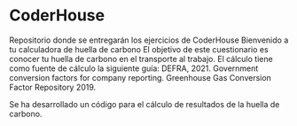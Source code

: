 # CoderHouse
Repositorio donde se entregarán los ejercicios de CoderHouse
Bienvenido a tu calculadora de huella de carbono
    El objetivo de este cuestionario es conocer tu huella de carbono en el transporte al trabajo.
    El cálculo tiene como fuente de cálculo la siguiente guía: DEFRA, 2021. Government conversion factors for company reporting. Greenhouse Gas Conversion Factor Repository 2019.

Se ha desarrollado un código para el cálculo de resultados de la huella de carbono. 
